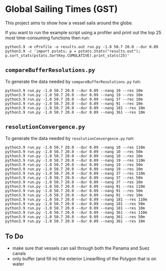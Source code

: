 # Global Sailing Times (GST)

This project aims to show how a vessel sails around the globe.

If you want to run the example script using a profiler and print out the top 25 most time-consuming functions then run:

```
python3.9 -m cProfile -o results.out run.py -1.0 50.7 20.0 --dur 0.09
python3.9 -c 'import pstats; p = pstats.Stats("results.out"); p.sort_stats(pstats.SortKey.CUMULATIVE).print_stats(25)'
```

## `compareBufferResolutions.py`

To generate the data needed by `compareBufferResolutions.py` run:

```
python3.9 run.py -1.0 50.7 20.0 --dur 0.09 --nang 10 --res 10m
python3.9 run.py -1.0 50.7 20.0 --dur 0.09 --nang 19 --res 10m
python3.9 run.py -1.0 50.7 20.0 --dur 0.09 --nang 37 --res 10m
python3.9 run.py -1.0 50.7 20.0 --dur 0.09 --nang 91 --res 10m
python3.9 run.py -1.0 50.7 20.0 --dur 0.09 --nang 181 --res 10m
python3.9 run.py -1.0 50.7 20.0 --dur 0.09 --nang 361 --res 10m
```

## `resolutionConvergence.py`

To generate the data needed by `resolutionConvergence.py` run:

```
python3.9 run.py -1.0 50.7 20.0 --dur 0.09 --nang 10 --res 110m
python3.9 run.py -1.0 50.7 20.0 --dur 0.09 --nang 10 --res 50m
python3.9 run.py -1.0 50.7 20.0 --dur 0.09 --nang 10 --res 10m
python3.9 run.py -1.0 50.7 20.0 --dur 0.09 --nang 19 --res 110m
python3.9 run.py -1.0 50.7 20.0 --dur 0.09 --nang 19 --res 50m
python3.9 run.py -1.0 50.7 20.0 --dur 0.09 --nang 19 --res 10m
python3.9 run.py -1.0 50.7 20.0 --dur 0.09 --nang 37 --res 110m
python3.9 run.py -1.0 50.7 20.0 --dur 0.09 --nang 37 --res 50m
python3.9 run.py -1.0 50.7 20.0 --dur 0.09 --nang 37 --res 10m
python3.9 run.py -1.0 50.7 20.0 --dur 0.09 --nang 91 --res 110m
python3.9 run.py -1.0 50.7 20.0 --dur 0.09 --nang 91 --res 50m
python3.9 run.py -1.0 50.7 20.0 --dur 0.09 --nang 91 --res 10m
python3.9 run.py -1.0 50.7 20.0 --dur 0.09 --nang 181 --res 110m
python3.9 run.py -1.0 50.7 20.0 --dur 0.09 --nang 181 --res 50m
python3.9 run.py -1.0 50.7 20.0 --dur 0.09 --nang 181 --res 10m
python3.9 run.py -1.0 50.7 20.0 --dur 0.09 --nang 361 --res 110m
python3.9 run.py -1.0 50.7 20.0 --dur 0.09 --nang 361 --res 50m
python3.9 run.py -1.0 50.7 20.0 --dur 0.09 --nang 361 --res 10m
```

## To Do

* make sure that vessels can sail through both the Panama and Suez canals
* only buffer (and fill in) the exterior LinearRing of the Polygon that is on water
